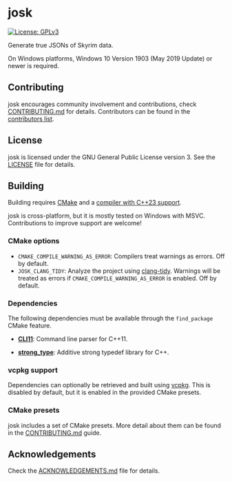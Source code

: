 # josk

[![License: GPLv3](https://img.shields.io/badge/License-GPLv3-brightgreen.svg)](https://opensource.org/license/gpl-3-0)

Generate true JSONs of Skyrim data.

On Windows platforms, Windows 10 Version 1903 (May 2019 Update) or newer is required.

## Contributing

josk encourages community involvement and contributions, check [CONTRIBUTING.md](CONTRIBUTING.md) for details. Contributors can be found in the [contributors list](https://github.com/joseasoler/josk/graphs/contributors).

## License

josk is licensed under the GNU General Public License version 3. See the [LICENSE](LICENSE) file for details.

## Building

Building requires [CMake](https://cmake.org) and a [compiler with C++23 support](https://en.cppreference.com/w/cpp/compiler_support#cpp23).

josk is cross-platform, but it is mostly tested on Windows with MSVC. Contributions to improve support are welcome!

### CMake options

* `CMAKE_COMPILE_WARNING_AS_ERROR`: Compilers treat warnings as errors. Off by default.
* `JOSK_CLANG_TIDY`: Analyze the project using [clang-tidy](https://clang.llvm.org/extra/clang-tidy). Warnings will be treated as errors if `CMAKE_COMPILE_WARNING_AS_ERROR` is enabled. Off by default.

### Dependencies

The following dependencies must be available through the `find_package` CMake feature.

* **[CLI11](https://github.com/CLIUtils/CLI11)**: Command line parser for C++11.

* **[strong_type](https://github.com/rollbear/strong_type)**: Additive strong typedef library for C++.

### vcpkg support

Dependencies can optionally be retrieved and built using [vcpkg](https://github.com/microsoft/vcpkg). This is disabled by default, but it is enabled in the provided CMake presets.

### CMake presets

josk includes a set of CMake presets. More detail about them can be found in the [CONTRIBUTING.md](CONTRIBUTING.md) guide.

## Acknowledgements

Check the [ACKNOWLEDGEMENTS.md](ACKNOWLEDGEMENTS.md) file for details.

